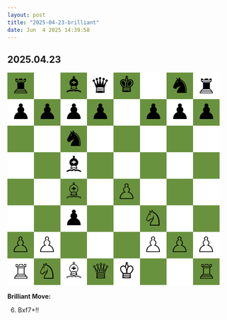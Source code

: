 ```yaml
---
layout: post
title: "2025-04-23-brilliant"
date: Jun  4 2025 14:39:58
---
```


## 2025.04.23

![](/images/brilliant-2025.04.23.png)

**Brilliant Move:**

6. Bxf7+!!
